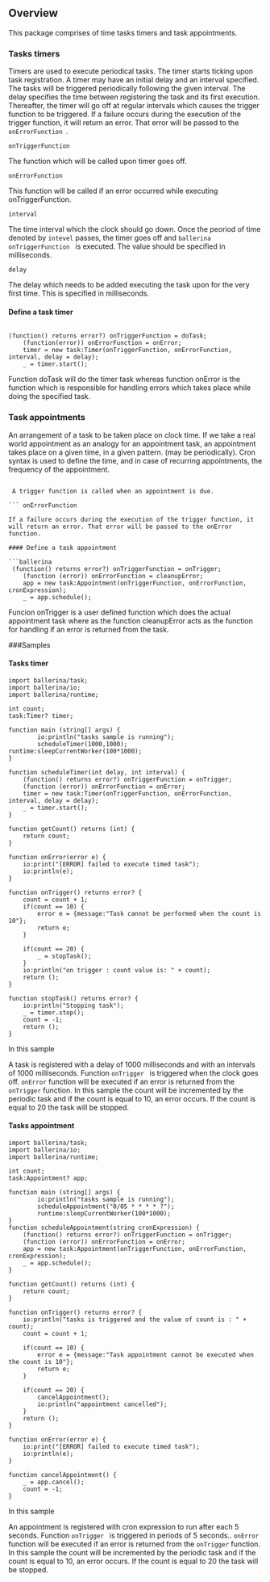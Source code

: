 ## Overview

This package comprises of time tasks timers and task appointments.


### Tasks timers

Timers are used to execute periodical tasks. The timer starts ticking upon task registration. A timer may have an initial delay and an interval specified. The tasks will be triggered periodically following the given interval. The delay specifies the time between registering the task and its first execution. Thereafter, the timer will go off at regular intervals which causes the trigger function to be triggered. If a failure occurs during the execution of the trigger function, it will return an error. That error will be passed to the ```onErrorFunction ```.

```onTriggerFunction ```

The function which will be called upon timer goes off. 

```onErrorFunction ```
 
This function will be called if an error occurred while executing onTriggerFunction. 

```interval ```

The time interval which the clock should go down. Once the peoriod of time denoted by ```intevel``` passes, the timer goes off and ```ballerina onTriggerFunction ``` is executed. The value should be specified in milliseconds.

```delay```

The delay which needs to be added executing the task upon for the very first time. This is specified in milliseconds.

#### Define a task timer
```ballerina

(function() returns error?) onTriggerFunction = doTask;
    (function(error)) onErrorFunction = onError;
    timer = new task:Timer(onTriggerFunction, onErrorFunction, interval, delay = delay);
    _ = timer.start();

```
Function doTask will do the timer task whereas function onError is the function which is responsible for handling errors which takes place while doing the specified task. 


### Task appointments

An arrangement of a task to be taken place on clock time. If we take a real world appointment as an  analogy for an appointment task, an appointment takes place on a given time, in a given pattern. (may be periodically). Cron syntax is used to define the time, and in
case of recurring appointments, the frequency of the appointment.

``` onTriggerFunction

 A trigger function is called when an appointment is due. 

``` onErrorFunction

If a failure occurs during the execution of the trigger function, it will return an error. That error will be passed to the onError function.

#### Define a task appointment

```ballerina
 (function() returns error?) onTriggerFunction = onTrigger;
    (function (error)) onErrorFunction = cleanupError;
    app = new task:Appointment(onTriggerFunction, onErrorFunction, cronExpression);
    _ = app.schedule();
```

Funcion onTrigger is a user defined function which does the actual appointment task where as the function cleanupError acts as the function for handling if an error is returned from the task.


###Samples

#### Tasks timer

```ballerina
import ballerina/task;
import ballerina/io;
import ballerina/runtime;

int count;
task:Timer? timer;

function main (string[] args) {
        io:println("tasks sample is running");
        scheduleTimer(1000,1000);
runtime:sleepCurrentWorker(100*1000);
}

function scheduleTimer(int delay, int interval) {
    (function() returns error?) onTriggerFunction = onTrigger;
    (function (error)) onErrorFunction = onError;
    timer = new task:Timer(onTriggerFunction, onErrorFunction, interval, delay = delay);
    _ = timer.start();
}

function getCount() returns (int) {
    return count;
}

function onError(error e) {
    io:print("[ERROR] failed to execute timed task");
    io:println(e);
}

function onTrigger() returns error? {
    count = count + 1;
    if(count == 10) {
        error e = {message:"Task cannot be performed when the count is 10"};
        return e;
    }

    if(count == 20) {
        _ = stopTask();
    }
    io:println("on trigger : count value is: " + count);
    return ();
}

function stopTask() returns error? {
    io:println("Stopping task");
    _ = timer.stop();
    count = -1;
    return ();
}

```

In this sample

A task is registered with a delay of 1000 milliseconds and with an intervals of 1000 milliseconds.
Function ```onTrigger ``` is triggered when the clock goes off.
```onError``` function will be executed if an error is returned from the ```onTrigger``` function.
In this sample the count will be incremented by the periodic task and if the count is equal to 10, an error occurs. If the count is equal to 20 the task will be stopped.



#### Tasks appointment

```ballerina
import ballerina/task;
import ballerina/io;
import ballerina/runtime;

int count;
task:Appointment? app;

function main (string[] args) {
        io:println("tasks sample is running");
        scheduleAppointment("0/05 * * * * ?");
        runtime:sleepCurrentWorker(100*1000);
}
function scheduleAppointment(string cronExpression) {
    (function() returns error?) onTriggerFunction = onTrigger;
    (function (error)) onErrorFunction = onError;
    app = new task:Appointment(onTriggerFunction, onErrorFunction, cronExpression);
    _ = app.schedule();
}

function getCount() returns (int) {
    return count;
}

function onTrigger() returns error? {
    io:println("tasks is triggered and the value of count is : " + count);
    count = count + 1;

    if(count == 10) {
        error e = {message:"Task appointment cannot be executed when the count is 10"};
        return e;
    }

    if(count == 20) {
        cancelAppointment();
        io:println("appointment cancelled");
    }
    return ();
}

function onError(error e) {
    io:print("[ERROR] failed to execute timed task");
    io:println(e);
}

function cancelAppointment() {
    _ = app.cancel();
    count = -1;
}

```

In this sample

An appointment is registered with cron expression to run after each 5 seconds.
 Function ```onTrigger ``` is triggered in periods of 5 seconds..
```onError``` function will be executed if an error is returned from the ```onTrigger``` function.
In this sample the count will be incremented by the periodic task and if the count is equal to 10, an error occurs. If the count is equal to 20 the task will be stopped.


